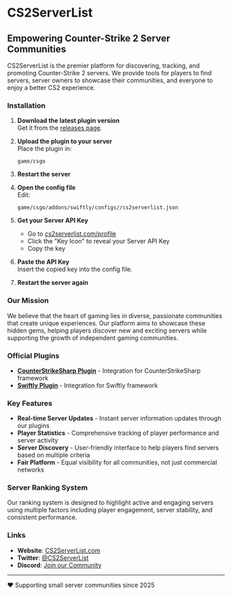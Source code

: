 # CS2ServerList

## Empowering Counter-Strike 2 Server Communities

CS2ServerList is the premier platform for discovering, tracking, and promoting Counter-Strike 2 servers. We provide tools for players to find servers, server owners to showcase their communities, and everyone to enjoy a better CS2 experience.


### Installation

1. **Download the latest plugin version**  
   Get it from the [releases page](https://github.com/CS2ServersList/swiftly/releases).

2. **Upload the plugin to your server**  
   Place the plugin in:  
   ```
   game/csgo
   ```

3. **Restart the server**

4. **Open the config file**  
   Edit:  
   ```
   game/csgo/addons/swiftly/configs//cs2serverlist.json
   ```

5. **Get your Server API Key**  
   - Go to [cs2serverlist.com/profile](https://cs2serverlist.com/profile)
   - Click the "Key Icon" to reveal your Server API Key
   - Copy the key

6. **Paste the API Key**  
   Insert the copied key into the config file.

7. **Restart the server again**


###  Our Mission

We believe that the heart of gaming lies in diverse, passionate communities that create unique experiences. Our platform aims to showcase these hidden gems, helping players discover new and exciting servers while supporting the growth of independent gaming communities.

### Official Plugins

- **[CounterStrikeSharp Plugin](https://github.com/CS2ServersList/CounterStrikeSharp)** - Integration for CounterStrikeSharp framework
- **[Swiftly Plugin](https://github.com/cs2serverlist/swiftly)** - Integration for Swiftly framework

### Key Features

- **Real-time Server Updates** - Instant server information updates through our plugins
- **Player Statistics** - Comprehensive tracking of player performance and server activity
- **Server Discovery** - User-friendly interface to help players find servers based on multiple criteria
- **Fair Platform** - Equal visibility for all communities, not just commercial networks

### Server Ranking System

Our ranking system is designed to highlight active and engaging servers using multiple factors including player engagement, server stability, and consistent performance.

### Links

- **Website**: [CS2ServerList.com](https://cs2serverlist.com)
- **Twitter**: [@CS2ServerList](https://twitter.com/cs2serverlist)
- **Discord**: [Join our Community](https://discord.gg/cs2serverlist)

---

❤️ Supporting small server communities since 2025